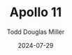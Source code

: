 ---
title: Apollo 11
subtitle: Todd Douglas Miller
year: 2019
image: ./images/apollo11.jpg
link: https://www.themoviedb.org/movie/549559/
date: 2024-07-29
type: Movie
tags: [{name: "Best of 2019", rank: 3}]
---